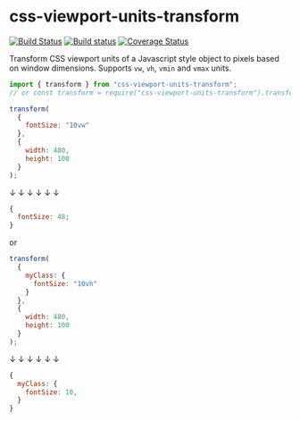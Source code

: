 # css-viewport-units-transform

[![Build Status](https://travis-ci.org/kristerkari/css-viewport-units-transform.svg?branch=master)](https://travis-ci.org/kristerkari/css-viewport-units-transform)
[![Build status](https://ci.appveyor.com/api/projects/status/yurf32v23qawgkmp/branch/master?svg=true)](https://ci.appveyor.com/project/kristerkari/css-viewport-units-transform/branch/master)
[![Coverage Status](https://coveralls.io/repos/github/kristerkari/css-viewport-units-transform/badge.svg?branch=master)](https://coveralls.io/github/kristerkari/css-viewport-units-transform?branch=master)

Transform CSS viewport units of a Javascript style object to pixels based on window dimensions. Supports `vw`, `vh`, `vmin` and `vmax` units.

```js
import { transform } from "css-viewport-units-transform";
// or const transform = require("css-viewport-units-transform").transform;

transform(
  {
    fontSize: "10vw"
  },
  {
    width: 480,
    height: 100
  }
);
```

↓ ↓ ↓ ↓ ↓ ↓

```js
{
  fontSize: 48;
}
```

or

```js
transform(
  {
    myClass: {
      fontSize: "10vh"
    }
  },
  {
    width: 480,
    height: 100
  }
);
```

↓ ↓ ↓ ↓ ↓ ↓

```js
{
  myClass: {
    fontSize: 10,
  }
}
```
